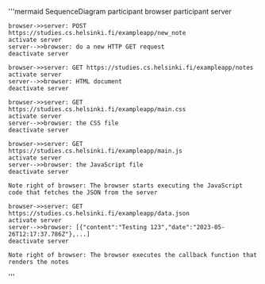 '''mermaid
SequenceDiagram
    participant browser
    participant server

    browser->>server: POST https://studies.cs.helsinki.fi/exampleapp/new_note
    activate server
    server-->>browser: do a new HTTP GET request
    deactivate server

    browser->>server: GET https://studies.cs.helsinki.fi/exampleapp/notes
    activate server
    server-->>browser: HTML document
    deactivate server

    browser->>server: GET https://studies.cs.helsinki.fi/exampleapp/main.css
    activate server
    server-->>browser: the CSS file
    deactivate server

    browser->>server: GET https://studies.cs.helsinki.fi/exampleapp/main.js
    activate server
    server-->>browser: the JavaScript file
    deactivate server

    Note right of browser: The browser starts executing the JavaScript code that fetches the JSON from the server

    browser->>server: GET https://studies.cs.helsinki.fi/exampleapp/data.json
    activate server
    server-->>browser: [{"content":"Testing 123","date":"2023-05-26T12:17:37.786Z"},...]
    deactivate server

    Note right of browser: The browser executes the callback function that renders the notes
'''